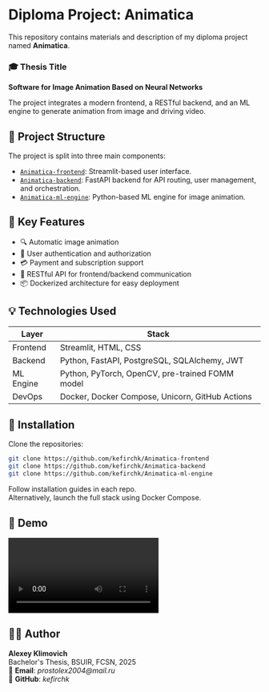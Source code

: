 # Diploma Project: Animatica

This repository contains materials and description of my diploma project named **Animatica**.

### 🎓 Thesis Title

**Software for Image Animation Based on Neural Networks**

The project integrates a modern frontend, a RESTful backend, and an ML engine to generate animation
from image and driving video.

## 🔧 Project Structure

The project is split into three main components:

- [`Animatica-frontend`](https://github.com/kefirchk/Animatica-frontend): Streamlit-based user interface.
- [`Animatica-backend`](https://github.com/kefirchk/Animatica-backend): FastAPI backend for API routing, user management, and orchestration.
- [`Animatica-ml-engine`](https://github.com/kefirchk/Animatica-ml-engine): Python-based ML engine for image animation.

## 🧠 Key Features

- 🔍 Automatic image animation
- 👤 User authentication and authorization
- 💳 Payment and subscription support
- 🚀 RESTful API for frontend/backend communication
- 📦 Dockerized architecture for easy deployment

## 💡 Technologies Used

| Layer         | Stack                                           |
|---------------|-------------------------------------------------|
| Frontend      | Streamlit, HTML, CSS                            |
| Backend       | Python, FastAPI, PostgreSQL, SQLAlchemy, JWT    |
| ML Engine     | Python, PyTorch, OpenCV, pre-trained FOMM model |
| DevOps        | Docker, Docker Compose, Unicorn, GitHub Actions |

## 📁 Installation

Clone the repositories:

```bash
git clone https://github.com/kefirchk/Animatica-frontend
git clone https://github.com/kefirchk/Animatica-backend
git clone https://github.com/kefirchk/Animatica-ml-engine
```

Follow installation guides in each repo. \
Alternatively, launch the full stack using Docker Compose.

## 📸 Demo

![demo](demo/demo.mp4)

## 👨‍🎓 Author
__Alexey Klimovich__ \
Bachelor's Thesis, BSUIR, FCSN, 2025 \
📧 __Email__: _prostolex2004@mail.ru_ \
🐙 __GitHub__: _kefirchk_